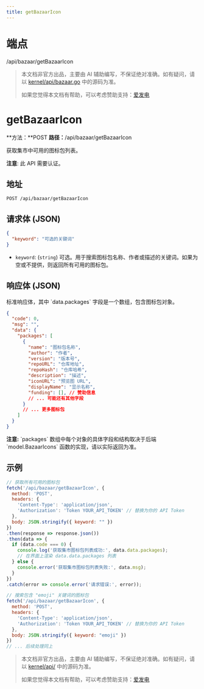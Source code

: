 ```yaml
---
title: getBazaarIcon
---
```

# 端点

/api/bazaar/getBazaarIcon

> 本文档非官方出品，主要由 AI 辅助编写，不保证绝对准确。如有疑问，请以 [kernel/api/bazaar.go](https://github.com/siyuan-note/siyuan/blob/master/kernel/api/bazaar.go) 中的源码为准。
> 
> 如果您觉得本文档有帮助，可以考虑赞助支持：[爱发电](https://afdian.com/a/leolee9086?tab=feed)

# getBazaarIcon

**方法：**POST **路径：**/api/bazaar/getBazaarIcon

获取集市中可用的图标包列表。

**注意**: 此 API 需要认证。

## 地址

`POST /api/bazaar/getBazaarIcon`

## 请求体 (JSON)

```json
{
  "keyword": "可选的关键词"
}
```

-   `keyword`: (`string`) 可选。用于搜索图标包名称、作者或描述的关键词。如果为空或不提供，则返回所有可用的图标包。

## 响应体 (JSON)

标准响应体，其中 \`data.packages\` 字段是一个数组，包含图标包对象。

```json
{
  "code": 0,
  "msg": "",
  "data": {
    "packages": [
      {
        "name": "图标包名称",
        "author": "作者",
        "version": "版本号",
        "repoURL": "仓库地址",
        "repoHash": "仓库哈希",
        "description": "描述",
        "iconURL": "预览图 URL",
        "displayName": "显示名称",
        "funding": [], // 赞助信息
        // ... 可能还有其他字段
      }
      // ... 更多图标包
    ]
  }
}
```

**注意:** \`packages\` 数组中每个对象的具体字段和结构取决于后端 \`model.BazaarIcons\` 函数的实现，请以实际返回为准。

## 示例

```javascript
// 获取所有可用的图标包
fetch('/api/bazaar/getBazaarIcon', {
  method: 'POST',
  headers: {
    'Content-Type': 'application/json',
    'Authorization': 'Token YOUR_API_TOKEN' // 替换为你的 API Token
  },
  body: JSON.stringify({ keyword: "" })
})
.then(response => response.json())
.then(data => {
  if (data.code === 0) {
    console.log('获取集市图标包列表成功:', data.data.packages);
    // 在界面上渲染 data.data.packages 列表
  } else {
    console.error('获取集市图标包列表失败:', data.msg);
  }
})
.catch(error => console.error('请求错误:', error));

// 搜索包含 "emoji" 关键词的图标包
fetch('/api/bazaar/getBazaarIcon', {
  method: 'POST',
  headers: {
    'Content-Type': 'application/json',
    'Authorization': 'Token YOUR_API_TOKEN' // 替换为你的 API Token
  },
  body: JSON.stringify({ keyword: "emoji" })
})
// ... 后续处理同上
```
> 本文档非官方出品，主要由 AI 辅助编写，不保证绝对准确。如有疑问，请以 [kernel/api/](https://github.com/siyuan-note/siyuan/blob/master/kernel/api/) 中的源码为准。
> 
> 如果您觉得本文档有帮助，可以考虑赞助支持：[爱发电](https://afdian.com/a/leolee9086?tab=feed)
